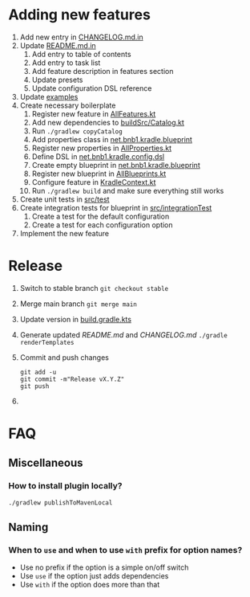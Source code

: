 # Adding new features

1. Add new entry in [CHANGELOG.md.in](CHANGELOG.md.in)
2. Update [README.md.in](README.md.in)
    1. Add entry to table of contents
    2. Add entry to task list
    3. Add feature description in features section
    4. Update presets
    5. Update configuration DSL reference
3. Update [examples](examples)
4. Create necessary boilerplate
    1. Register new feature
       in [AllFeatures.kt](kradle-plugin/src/main/kotlin/net/bnb1/kradle/config/AllFeatures.kt)
    2. Add new dependencies to [buildSrc/Catalog.kt](buildSrc/src/main/kotlin/Catalog.kt)
    3. Run `./gradlew copyCatalog`
    4. Add properties class in [net.bnb1.kradle.blueprint](kradle-plugin/src/main/kotlin/net/bnb1/kradle/blueprints)
    5. Register new properties
       in [AllProperties.kt](kradle-plugin/src/main/kotlin/net/bnb1/kradle/config/AllProperties.kt)
    6. Define DSL in [net.bnb1.kradle.config.dsl](kradle-plugin/src/main/kotlin/net/bnb1/kradle/config/dsl)
    7. Create empty blueprint in [net.bnb1.kradle.blueprint](kradle-plugin/src/main/kotlin/net/bnb1/kradle/blueprints)
    8. Register new blueprint
       in [AllBlueprints.kt](kradle-plugin/src/main/kotlin/net/bnb1/kradle/config/AllBlueprints.kt)
    9. Configure feature in [KradleContext.kt](kradle-plugin/src/main/kotlin/net/bnb1/kradle/config/KradleContext.kt)
    10. Run `./gradlew build` and make sure everything still works
5. Create unit tests in [src/test](kradle-plugin/src/test)
6. Create integration tests for blueprint in [src/integrationTest](kradle-plugin/src/integrationTest)
    1. Create a test for the default configuration
    2. Create a test for each configuration option
7. Implement the new feature

# Release

1. Switch to stable branch `git checkout stable`
2. Merge main branch `git merge main`
3. Update version in [build.gradle.kts](kradle-plugin/build.gradle.kts)
4. Generate updated _README.md_ and _CHANGELOG.md_ `./gradle renderTemplates`
5. Commit and push changes

   ```shell
   git add -u
   git commit -m"Release vX.Y.Z"
   git push
   ```
6.

# FAQ

## Miscellaneous

### How to install plugin locally?

```shell
./gradlew publishToMavenLocal
```

## Naming

### When to `use` and when to use `with` prefix for option names?

- Use no prefix if the option is a simple on/off switch
- Use `use` if the option just adds dependencies
- Use `with` if the option does more than that
